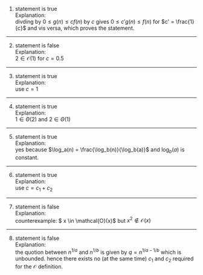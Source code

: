 1. statement is true\
Explanation: \
    divding by $0 \leq g(n) \leq cf(n)$ by $c$ gives $0 \leq c'g(n) \leq f(n)$ for $c' = \frac{1}{c}$ and vis versa, which proves the statement. 
---
2. statement is false\
Explanation:\
    $2 \in \mathcal{O}(1)$ for $c = 0.5$
---
3. statement is true\
Explanation: \
    use $c = 1$
---
4. statement is true\
Explanation:\
    $1 \in \Theta(2)$ and $2 \in \Theta(1)$
---
5. statement is true\
Explanation:\
    yes because $\log_a(n) = \frac{\log_b(n)}{\log_b(a)}$ and $\log_b(a)$ is constant.
---
6. statement is true\
Explanation:\
use $c = c_1 + c_2$
---
7. statement is false\
Explanation:\
counterexample: $ x \in \mathcal{O}(x)$ but $x^2 \notin \mathcal{O}(x)$
---
8. statement is false\
Explanation:\
the quotion between $n^{1/a}$ and $n^{1/b}$ is given by $q = n^{1/a - 1/b}$ which is unbounded. hence there exists no (at the same time) $c_1$ and $c_2$ required for the $\mathcal{O}$ definition.
